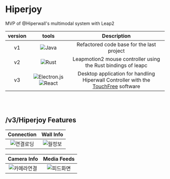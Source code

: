 # Hiperjoy

MVP of @Hiperwall's multimodal system with Leap2

|      version  | tools |           Description           |
|:-------------:|:-:|:-------------------------------:|
| v1            |  ![Java](https://img.shields.io/badge/java-%23ED8B00.svg?style=for-the-badge&logo=openjdk&logoColor=white)  | Refactored code base for the last project|
| v2            |  ![Rust](https://img.shields.io/badge/rust-%23000000.svg?style=for-the-badge&logo=rust&logoColor=white)   | Leapmotion2 mouse controller using the Rust bindings of leapc|
| v3            |  ![Electron.js](https://img.shields.io/badge/Electron-191970?style=for-the-badge&logo=Electron&logoColor=white) ![React](https://img.shields.io/badge/react-%2320232a.svg?style=for-the-badge&logo=react&logoColor=%2361DAFB)| Desktop application for handling Hiperwall Controller with the [TouchFree](https://www.ultraleap.com/enterprise/touchless-experiences/touchfree-solution/) software|


<br/>
<br/>


## /v3/Hiperjoy  Features

| Connection                   | Wall Info                |
|:----------------------------:| :-----------------------:|
| ![연결로딩](https://github.com/user-attachments/assets/0df96e31-4a9a-4146-b637-ec15a75f5d12)| ![월정보](https://github.com/user-attachments/assets/32c6a9a6-69b1-4e06-b85c-78382cdf9294)|



| Camera Info                   | Media Feeds                |
|:-----------------------------:| :-------------------------:|
| ![카메라연결](https://github.com/user-attachments/assets/8a3c44e5-d8f6-4805-8352-c8e0d741d46c)|![피드화면](https://github.com/user-attachments/assets/d56e50e2-2e56-43cb-ba28-ee4ecb7f07a8)|
